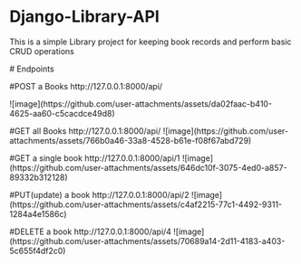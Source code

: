 # Django-Library-API
<p>
  This is a simple Library project for keeping book records and perform basic CRUD operations
</p>
# Endpoints
<p>
  #POST a Books
   http://127.0.0.1:8000/api/
</p>
![image](https://github.com/user-attachments/assets/da02faac-b410-4625-aa60-c5cacdce49d8)

<p>
  #GET all Books
  http://127.0.0.1:8000/api/
  ![image](https://github.com/user-attachments/assets/766b0a46-33a8-4528-b61e-f08f67abd729)
</p>
<p>
  #GET a single book
  http://127.0.0.1:8000/api/1
![image](https://github.com/user-attachments/assets/646dc10f-3075-4ed0-a857-89332b312128)
</p>
<p>
  #PUT(update) a book
  http://127.0.0.1:8000/api/2
  ![image](https://github.com/user-attachments/assets/c4af2215-77c1-4492-9311-1284a4e1586c)
</p>
<p>
  #DELETE a book
  http://127.0.0.1:8000/api/4
  ![image](https://github.com/user-attachments/assets/70689a14-2d11-4183-a403-5c655f4df2c0)
</p>
